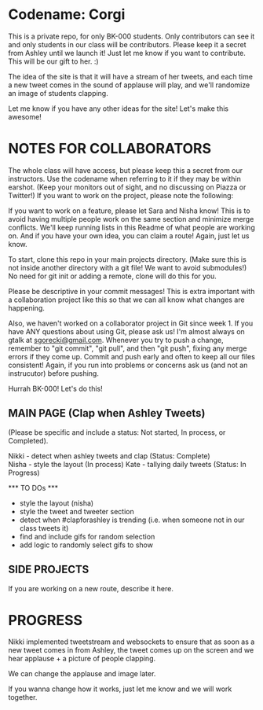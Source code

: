 Codename: Corgi
=================================
This is a private repo, for only BK-000 students. Only contributors can see it and only students in our class will be contributors. Please keep it a secret from Ashley until we launch it! Just let me know if you want to contribute. This will be our gift to her. :)

The idea of the site is that it will have a stream of her tweets, and each time a new tweet comes in the sound of applause will play, and we'll randomize an image of students clapping.

Let me know if you have any other ideas for the site! Let's make this awesome!

NOTES FOR COLLABORATORS
=======================
The whole class will have access, but please keep this a secret from our instructors. Use the codename when referring to it if they may be within earshot. (Keep your monitors out of sight, and no discussing on Piazza or Twitter!) If you want to work on the project, please note the following:

If you want to work on a feature, please let Sara and Nisha know! This is to avoid having multiple people work on the same section and minimize merge conflicts. We'll keep running lists in this Readme of what people are working on. And if you have your own idea, you can claim a route! Again, just let us know.

To start, clone this repo in your main projects directory. (Make sure this is not inside another directory with a git file! We want to avoid submodules!) No need for git init or adding a remote, clone will do this for you.

Please be descriptive in your commit messages! This is extra important with a collaboration project like this so that we can all know what changes are happening.

Also, we haven't worked on a collaborator project in Git since week 1. If you have ANY questions about using Git, please ask us! I'm almost always on gtalk at sgorecki@gmail.com. Whenever you try to push a change, remember to "git commit", "git pull", and then "git push", fixing any merge errors if they come up. Commit and push early and often to keep all our files consistent! Again, if you run into problems or concerns ask us (and not an instrucutor) before pushing.

Hurrah BK-000! Let's do this!

MAIN PAGE (Clap when Ashley Tweets)
----------------
(Please be specific and include a status: Not started, In process, or Completed). <br/>

Nikki - detect when ashley tweets and clap (Status: Complete) <br/>
Nisha - style the layout (In process)
Kate - tallying daily tweets (Status: In Progress) <br>


*** TO DOs ***
- style the layout (nisha)
- style the tweet and tweeter section
- detect when #clapforashley is trending (i.e. when someone not in our class tweets it)
- find and include gifs for random selection
- add logic to randomly select gifs to show 


SIDE PROJECTS
-----------------
If you are working on a new route, describe it here.


PROGRESS
=======================
Nikki implemented tweetstream and websockets to ensure that as soon as a new tweet comes in from Ashley, the tweet comes up on the screen and we hear applause + a picture of people clapping.

We can change the applause and image later.

If you wanna change how it works, just let me know and we will work together.
